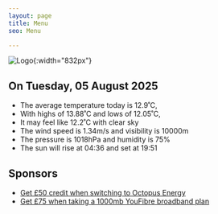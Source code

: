 ```yaml
---
layout: page
title: Menu
seo: Menu

---
```


![Logo](/images/logo.jpg){:width="832px"}

<!-- weather_marker starts -->
## On Tuesday, 05 August 2025

- The average temperature today is 12.9˚C,
- With highs of 13.88˚C and lows of 12.05˚C,
- It may feel like 12.2˚C with clear sky
- The wind speed is 1.34m/s and visibility is 10000m
- The pressure is 1018hPa and humidity is 75%
- The sun will rise at 04:36 and set at 19:51

<!-- weather_marker ends -->

## Sponsors

- [Get £50 credit when switching to Octopus Energy](https://bit.ly/3oD1nnS)
- [Get £75 when taking a 1000mb YouFibre broadband plan](https://aklam.io/91zWhU?)

